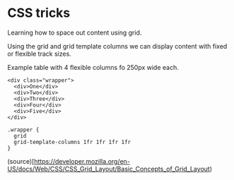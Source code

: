 # CSS tricks

Learning how to space out content using grid.

Using the grid and grid template columns we can display content with fixed or flexible track sizes. 


Example table with 4 flexible columns fo 250px wide each. 
```
<div class="wrapper">
  <div>One</div>
  <div>Two</div>
  <div>Three</div>
  <div>Four</div>
  <div>Five</div>
</div>

.wrapper {
  grid
  grid-template-columns 1fr 1fr 1fr 1fr
}
```

(source)[https://developer.mozilla.org/en-US/docs/Web/CSS/CSS_Grid_Layout/Basic_Concepts_of_Grid_Layout)

